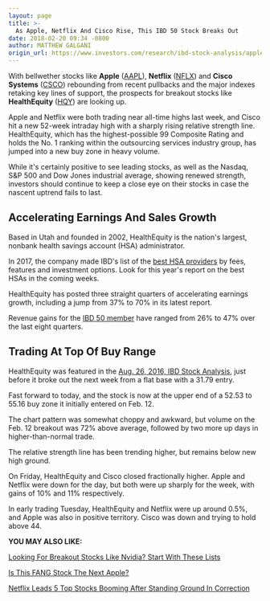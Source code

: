 ```yaml
---
layout: page
title: >-
  As Apple, Netflix And Cisco Rise, This IBD 50 Stock Breaks Out
date: 2018-02-20 09:34 -0800
author: MATTHEW GALGANI
origin_url: https://www.investors.com/research/ibd-stock-analysis/apple-netflix-cisco-rise-ibd-50-stock-healthequity-breaks-out/
---
```





With bellwether stocks like **Apple** ([AAPL](https://research.investors.com/quote.aspx?symbol=AAPL)), **Netflix** ([NFLX](https://research.investors.com/quote.aspx?symbol=NFLX)) and **Cisco Systems** ([CSCO](https://research.investors.com/quote.aspx?symbol=CSCO)) rebounding from recent pullbacks and the major indexes retaking key lines of support, the prospects for breakout stocks like **HealthEquity** ([HQY](https://research.investors.com/quote.aspx?symbol=HQY)) are looking up.









 
 
 Apple and Netflix were both trading near all-time highs last week, and Cisco hit a new 52-week intraday high with a sharply rising relative strength line.
HealthEquity, which has the highest-possible 99 Composite Rating and holds the No. 1 ranking within the outsourcing services industry group, has jumped into a new buy zone in heavy volume.


While it's certainly positive to see leading stocks, as well as the Nasdaq, S&P 500 and Dow Jones industrial average, showing renewed strength, investors should continue to keep a close eye on their stocks in case the nascent uptrend fails to last.


Accelerating Earnings And Sales Growth
--------------------------------------


Based in Utah and founded in 2002, HealthEquity is the nation's largest, nonbank health savings account (HSA) administrator.


In 2017, the company made IBD's list of the [best HSA providers](https://www.investors.com/etfs-and-funds/personal-finance/best-hsa-providers-by-fees-features-and-investment-options/) by fees, features and investment options. Look for this year's report on the best HSAs in the coming weeks.


HealthEquity has posted three straight quarters of accelerating earnings growth, including a jump from 37% to 70% in its latest report.


Revenue gains for the [IBD 50 member](https://research.investors.com/stock-lists/ibd-50/) have ranged from 26% to 47% over the last eight quarters.


Trading At Top Of Buy Range
---------------------------


HealthEquity was featured in the [Aug. 26, 2016, IBD Stock Analysis](https://www.investors.com/research/ibd-stock-analysis/health-equity-nears-buy-point-as-big-banks-sell-hsa-assets/), just before it broke out the next week from a flat base with a 31.79 entry.


Fast forward to today, and the stock is now at the upper end of a 52.53 to 55.16 buy zone it initially entered on Feb. 12.



The chart pattern was somewhat choppy and awkward, but volume on the Feb. 12 breakout was 72% above average, followed by two more up days in higher-than-normal trade.


The relative strength line has been trending higher, but remains below new high ground.


On Friday, HealthEquity and Cisco closed fractionally higher. Apple and Netflix were down for the day, but both were up sharply for the week, with gains of 10% and 11% respectively.


In early trading Tuesday, HealthEquity and Netflix were up around 0.5%, and Apple was also in positive territory. Cisco was down and trying to hold above 44.


**YOU MAY ALSO LIKE:**


[Looking For Breakout Stocks Like Nvidia? Start With These Lists](https://www.investors.com/how-to-invest/investors-corner/looking-for-the-best-stocks-to-buy-and-watch-start-here/)


[Is This FANG Stock The Next Apple?](https://www.investors.com/news/technology/is-facebook-stock-the-next-apple/)


[Netflix Leads 5 Top Stocks Booming After Standing Ground In Correction](https://www.investors.com/news/netflix-leads-5-top-stocks-outperforming-sp-500/)




